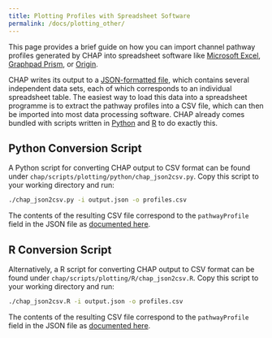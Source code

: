 ```yaml
---
title: Plotting Profiles with Spreadsheet Software
permalink: /docs/plotting_other/
---
```


[JSON-spec]: https://www.json.org/
[Python]: https://www.python.org/
[matplotlib]: https://matplotlib.org/
[pip]: https://pypi.python.org/pypi/pip
[add-path]: https://unix.stackexchange.com/questions/26047/how-to-correctly-add-a-path-to-path
[graphpad-prism]: https://www.graphpad.com/scientific-software/prism/
[ms-excel]: https://products.office.com/en-gb/excel
[originlab]: https://www.originlab.com/


This page provides a brief guide on how you can import channel pathway profiles generated by CHAP into spreadsheet software like [Microsoft Excel][ms-excel], [Graphpad Prism][graphpad-prism], or [Origin][originlab].

CHAP writes its output to a [JSON-formatted file](http://www.channotation.org/docs/contents_json_file/), which contains several independent data sets, each of which corresponds to an individual spreadsheet table. The easiest way to load this data into a spreadsheet programme is to extract the pathway profiles into a CSV file, which can then be imported into most data processing software. CHAP already comes bundled with scripts written in [Python][Python] and [R](https://www.r-project.org/about.html) to do exactly this.


## Python Conversion Script

A Python script for converting CHAP output to CSV format can be found under `chap/scripts/plotting/python/chap_json2csv.py`. Copy this script to your working directory and run:

```bash
./chap_json2csv.py -i output.json -o profiles.csv
```

The contents of the resulting CSV file correspond to the `pathwayProfile` field in the JSON file as [documented here](http://www.channotation.org/docs/contents_json_file/).


## R Conversion Script

Alternatively, a R script for converting CHAP output to CSV format can be found under `chap/scripts/plotting/R/chap_json2csv.R`. Copy this script to your working directory and run:

```bash
./chap_json2csv.R -i output.json -o profiles.csv
```

The contents of the resulting CSV file correspond to the `pathwayProfile` field in the JSON file as [documented here](http://www.channotation.org/docs/contents_json_file/).
